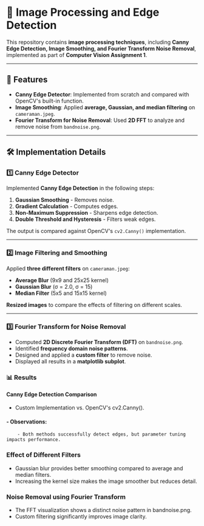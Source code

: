 # 📸 Image Processing and Edge Detection

This repository contains **image processing techniques**, including **Canny Edge Detection, Image Smoothing, and Fourier Transform Noise Removal**, implemented as part of **Computer Vision Assignment 1**.

---

## 📌 Features
- **Canny Edge Detector**: Implemented from scratch and compared with OpenCV's built-in function.
- **Image Smoothing**: Applied **average, Gaussian, and median filtering** on `cameraman.jpeg`.
- **Fourier Transform for Noise Removal**: Used **2D FFT** to analyze and remove noise from `bandnoise.png`.

---

## 🛠 Implementation Details
### 1️⃣ Canny Edge Detector
Implemented **Canny Edge Detection** in the following steps:
1. **Gaussian Smoothing** - Removes noise.
2. **Gradient Calculation** - Computes edges.
3. **Non-Maximum Suppression** - Sharpens edge detection.
4. **Double Threshold and Hysteresis** - Filters weak edges.

The output is compared against OpenCV's `cv2.Canny()` implementation.

---

### 2️⃣ Image Filtering and Smoothing
Applied **three different filters** on `cameraman.jpeg`:
- **Average Blur** (9x9 and 25x25 kernel)
- **Gaussian Blur** (σ = 2.0, σ = 15)
- **Median Filter** (5x5 and 15x15 kernel)

**Resized images** to compare the effects of filtering on different scales.

---

### 3️⃣ Fourier Transform for Noise Removal
- Computed **2D Discrete Fourier Transform (DFT)** on `bandnoise.png`.
- Identified **frequency domain noise patterns**.
- Designed and applied a **custom filter** to remove noise.
- Displayed all results in a **matplotlib subplot**.

### 📊 Results
#### Canny Edge Detection Comparison
- Custom Implementation vs. OpenCV's cv2.Canny().
#### - Observations:
        - Both methods successfully detect edges, but parameter tuning impacts performance.
### Effect of Different Filters
- Gaussian blur provides better smoothing compared to average and median filters.
- Increasing the kernel size makes the image smoother but reduces detail.

### Noise Removal using Fourier Transform
- The FFT visualization shows a distinct noise pattern in bandnoise.png.
- Custom filtering significantly improves image clarity.
